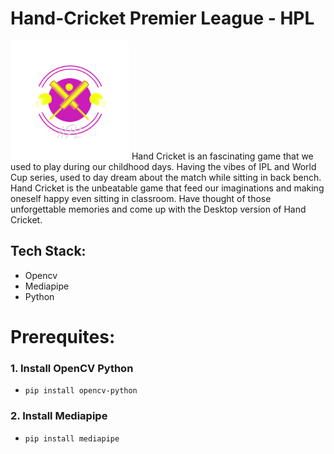# Hand-Cricket Premier League - HPL 
<img src="https://github.com/DhanushpathiPrakash/Hand-Cricket-Using-Python/blob/main/HPL.png" width="190" height="190">
Hand Cricket is an fascinating game that we used to play during our childhood days. Having the vibes of IPL and World Cup series, used to day dream about the match while sitting in back bench. Hand Cricket is the unbeatable game that feed our imaginations and making oneself happy even sitting in classroom. Have thought of those unforgettable memories and come up with the Desktop version of Hand Cricket. 

## Tech Stack:
- Opencv
- Mediapipe
- Python

# Prerequites:
### 1. Install OpenCV Python
  - `pip install opencv-python`
### 2. Install Mediapipe
  - `pip install mediapipe`
